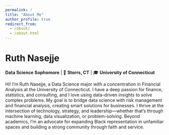 ```yaml
---
permalink: /
title: "About Me"
author_profile: true
redirect_from: 
  - /about/
  - /about.html
---
```

# **Ruth Nasejje**  
**Data Science Sophomore** | 📍 **Storrs, CT** | 🎓 **University of Connecticut**

Hi! I’m Ruth Nasejje, a Data Science major with a concentration in Financial Analysis at the University of Connecticut. I have a deep passion for finance, statistics, and consulting, and I love using data-driven insights to solve complex problems. My goal is to bridge data science with risk management and financial analysis, creating smart solutions for businesses. I thrive at the intersection of technology, strategy, and leadership—whether that’s through machine learning, data visualization, or problem-solving. Beyond academics, I’m an advocate for expanding Black representation in unfamiliar spaces and building a strong community through faith and service.

